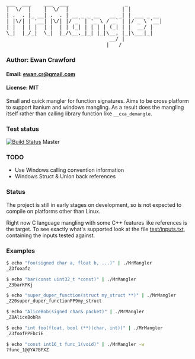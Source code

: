<pre>
___  ___    ___  ___                  _           
|  \/  |    |  \/  |                 | |          
| .  . |_ __| .  . | __ _ _ __   __ _| | ___ _ __ 
| |\/| | '__| |\/| |/ _` | '_ \ / _` | |/ _ \ '__|
| |  | | |  | |  | | (_| | | | | (_| | |  __/ |   
\_|  |_/_|  \_|  |_/\__,_|_| |_|\__, |_|\___|_|   
                                 __/ |            
                                |___/             
</pre>

###  Author: Ewan Crawford
#### Email: ewan.cr@gmail.com
#### License: MIT

Small and quick mangler for function signatures.
Aims to be cross platform to support itanium and windows
mangling. As a result does the mangling itself rather than
calling library function like `__cxa_demangle`.

### Test status
[![Build Status](https://travis-ci.org/EwanC/MrMangler.svg)](https://travis-ci.org/EwanC/MrMangler) Master

### TODO

* Use Windows calling convention information
* Windows Struct & Union back references

### Status
The project is still in early stages on development, so
is not expected to compile on platforms other than Linux.

Right now C language mangling with some C++ features like
references is the target. To see exactly what's supported
look at the file [test/inputs.txt](test/inputs.txt), containing the inputs
tested against.

### Examples
```bash
$ echo "foo(signed char a, float b, ...)" | ./MrMangler
_Z3fooafz

$ echo "bar(const uint32_t *const)" | ./MrMangler
_Z3barKPKj

$ echo "super_duper_function(struct my_struct **)" | ./MrMangler
_Z20super_duper_functionPP9my_struct

$ echo "AliceBob(signed char& packet)" | ./MrMangler
_Z8AliceBobRa

$ echo "int foo(float, bool (**)(char, int))" | ./MrMangler
_Z3foofPPFbciE

$ echo "const int16_t func_1(void)" | ./MrMangler -w
?func_1@@YA?BFXZ
```
